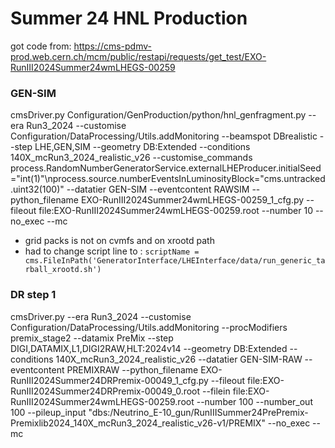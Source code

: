 # Summer 24 HNL Production

got code from: https://cms-pdmv-prod.web.cern.ch/mcm/public/restapi/requests/get_test/EXO-RunIII2024Summer24wmLHEGS-00259

### GEN-SIM 
cmsDriver.py Configuration/GenProduction/python/hnl_genfragment.py --era Run3_2024 --customise Configuration/DataProcessing/Utils.addMonitoring --beamspot DBrealistic --step LHE,GEN,SIM --geometry DB:Extended --conditions 140X_mcRun3_2024_realistic_v26 --customise_commands process.RandomNumberGeneratorService.externalLHEProducer.initialSeed="int(1)"\\nprocess.source.numberEventsInLuminosityBlock="cms.untracked.uint32(100)" --datatier GEN-SIM --eventcontent RAWSIM --python_filename EXO-RunIII2024Summer24wmLHEGS-00259_1_cfg.py --fileout file:EXO-RunIII2024Summer24wmLHEGS-00259.root --number 10 --no_exec --mc

* grid packs is not on cvmfs and on xrootd path
* had to change script line to : `scriptName = cms.FileInPath('GeneratorInterface/LHEInterface/data/run_generic_tarball_xrootd.sh')`
### DR step 1
cmsDriver.py  --era Run3_2024 --customise Configuration/DataProcessing/Utils.addMonitoring --procModifiers premix_stage2 --datamix PreMix --step DIGI,DATAMIX,L1,DIGI2RAW,HLT:2024v14 --geometry DB:Extended --conditions 140X_mcRun3_2024_realistic_v26 --datatier GEN-SIM-RAW --eventcontent PREMIXRAW --python_filename EXO-RunIII2024Summer24DRPremix-00049_1_cfg.py --fileout file:EXO-RunIII2024Summer24DRPremix-00049_0.root --filein file:EXO-RunIII2024Summer24wmLHEGS-00259.root --number 100 --number_out 100 --pileup_input "dbs:/Neutrino_E-10_gun/RunIIISummer24PrePremix-Premixlib2024_140X_mcRun3_2024_realistic_v26-v1/PREMIX" --no_exec --mc
